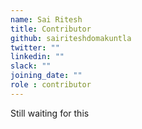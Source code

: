 ```yaml
---
name: Sai Ritesh
title: Contributor
github: sairiteshdomakuntla
twitter: ""
linkedin: ""
slack: ""
joining_date: ""
role : contributor
---
```


Still waiting for this
